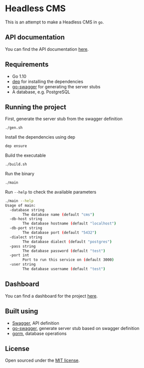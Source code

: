 # Headless CMS

This is an attempt to make a Headless CMS in `go`.

## API documentation

You can find the API documentation [here](http://rebilly.github.io/ReDoc/?url=https://raw.githubusercontent.com/Xzya/headless-cms/master/swagger/swagger.yml).

## Requirements

- Go 1.10
- [dep](https://github.com/golang/dep) for installing the dependencies
- [go-swagger](https://github.com/go-swagger/go-swagger) for generating the server stubs
- A database, e.g. PostgreSQL

## Running the project

First, generate the server stub from the swagger definition

```bash
./gen.sh
```

Install the dependencies using dep

```bash
dep ensure
```

Build the executable

```bash
./build.sh
```

Run the binary

```bash
./main
```

Run `--help` to check the available parameters

```bash
./main --help
Usage of main:
  -database string
        The database name (default "cms")
  -db-host string
        The database hostname (default "localhost")
  -db-port string
        The database port (default "5432")
  -dialect string
        The database dialect (default "postgres")
  -pass string
        The database password (default "test")
  -port int
        Port to run this service on (default 3000)
  -user string
        The database username (default "test")
```

## Dashboard

You can find a dashboard for the project [here](https://github.com/Xzya/headless-cms-dashboard).

## Built using

- [Swagger](https://swagger.io/), API definition
- [go-swagger](https://github.com/go-swagger/go-swagger), generate server stub based on swagger definition
- [gorm](https://github.com/jinzhu/gorm), database operations

## License

Open sourced under the [MIT license](./LICENSE.md).